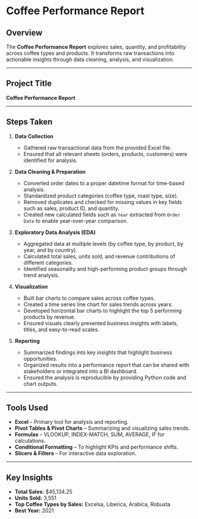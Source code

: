 # Coffee Performance Report

## Overview
The **Coffee Performance Report** explores sales, quantity, and profitability across coffee types and products. 
It transforms raw transactions into actionable insights through data cleaning, analysis, and visualization.

---

## Project Title
**Coffee Performance Report**

---

## Steps Taken
1. **Data Collection**
   - Gathered raw transactional data from the provided Excel file.
   - Ensured that all relevant sheets (orders, products, customers) were identified for analysis.

2. **Data Cleaning & Preparation**
   - Converted order dates to a proper datetime format for time-based analysis.
   - Standardized product categories (coffee type, roast type, size).
   - Removed duplicates and checked for missing values in key fields such as sales, product ID, and quantity.
   - Created new calculated fields such as `Year` extracted from `Order Date` to enable year-over-year comparison.

3. **Exploratory Data Analysis (EDA)**
   - Aggregated data at multiple levels (by coffee type, by product, by year, and by country).
   - Calculated total sales, units sold, and revenue contributions of different categories.
   - Identified seasonality and high-performing product groups through trend analysis.

4. **Visualization**
   - Built bar charts to compare sales across coffee types.
   - Created a time series line chart for sales trends across years.
   - Developed horizontal bar charts to highlight the top 5 performing products by revenue.
   - Ensured visuals clearly presented business insights with labels, titles, and easy-to-read scales.

5. **Reporting**
   - Summarized findings into key insights that highlight business opportunities.
   - Organized results into a performance report that can be shared with stakeholders or integrated into a BI dashboard.
   - Ensured the analysis is reproducible by providing Python code and chart outputs.


---

## Tools Used
- **Excel** – Primary tool for analysis and reporting.  
- **Pivot Tables & Pivot Charts** – Summarizing and visualizing sales trends.  
- **Formulas** – VLOOKUP, INDEX-MATCH, SUM, AVERAGE, IF for calculations.  
- **Conditional Formatting** – To highlight KPIs and performance shifts.  
- **Slicers & Filters** – For interactive data exploration.  
  
---

## Key Insights
- **Total Sales:** $45,134.25
- **Units Sold:** 3,551
- **Top Coffee Types by Sales:** Excelsa, Liberica, Arabica, Robusta
- **Best Year:** 2021


